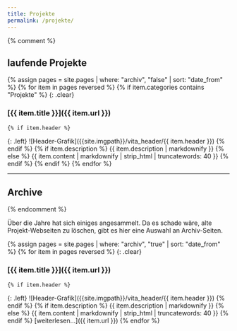 ```yaml
---
title: Projekte
permalink: /projekte/
---
```


{% comment %}
## laufende Projekte

{% assign pages = site.pages | where: "archiv", "false" | sort: "date_from" %}
{% for item in pages reversed %}
	{% if item.categories contains "Projekte" %}
{: .clear}
### [{{ item.title }}]({{ item.url }})
	{% if item.header %}
{: .left}
![Header-Grafik]({{site.imgpath}}/vita_header/{{ item.header }})
	{% endif %}
		{% if item.description %}
{{ item.description | markdownify }}
		{% else %}
{{ item.content | markdownify | strip_html | truncatewords: 40 }}
		{% endif %}
	{% endif %}
{% endfor %}

-----------------------

## Archive

{% endcomment %}

Über die Jahre hat sich einiges angesammelt. Da es schade wäre, alte Projekt-Webseiten zu löschen, gibt es hier eine Auswahl an Archiv-Seiten.

{% assign pages = site.pages | where: "archiv", "true" | sort: "date_from" %}
{% for item in pages reversed %}
{: .clear}
### [{{ item.title }}]({{ item.url }})
	{% if item.header %}
{: .left}
![Header-Grafik]({{site.imgpath}}/vita_header/{{ item.header }})
	{% endif %}
	{% if item.description %}
{{ item.description | markdownify }}
	{% else %}
{{ item.content | markdownify | strip_html | truncatewords: 40 }}
	{% endif %}
[weiterlesen...]({{ item.url }})
{% endfor %}
